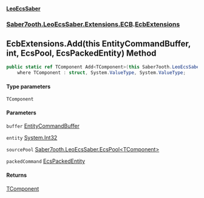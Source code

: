 #### [LeoEcsSaber](index.md 'index')
### [Saber7ooth.LeoEcsSaber.Extensions.ECB](Saber7ooth.LeoEcsSaber.Extensions.ECB.md 'Saber7ooth.LeoEcsSaber.Extensions.ECB').[EcbExtensions](EcbExtensions.md 'Saber7ooth.LeoEcsSaber.Extensions.ECB.EcbExtensions')

## EcbExtensions.Add<TComponent>(this EntityCommandBuffer, int, EcsPool<TComponent>, EcsPackedEntity) Method

```csharp
public static ref TComponent Add<TComponent>(this Saber7ooth.LeoEcsSaber.Extensions.ECB.EntityCommandBuffer buffer, int entity, Saber7ooth.LeoEcsSaber.EcsPool<TComponent> sourcePool, out Saber7ooth.LeoEcsSaber.EcsPackedEntity packedCommand)
    where TComponent : struct, System.ValueType, System.ValueType;
```
#### Type parameters

<a name='Saber7ooth.LeoEcsSaber.Extensions.ECB.EcbExtensions.Add_TComponent_(thisSaber7ooth.LeoEcsSaber.Extensions.ECB.EntityCommandBuffer,int,Saber7ooth.LeoEcsSaber.EcsPool_TComponent_,Saber7ooth.LeoEcsSaber.EcsPackedEntity).TComponent'></a>

`TComponent`
#### Parameters

<a name='Saber7ooth.LeoEcsSaber.Extensions.ECB.EcbExtensions.Add_TComponent_(thisSaber7ooth.LeoEcsSaber.Extensions.ECB.EntityCommandBuffer,int,Saber7ooth.LeoEcsSaber.EcsPool_TComponent_,Saber7ooth.LeoEcsSaber.EcsPackedEntity).buffer'></a>

`buffer` [EntityCommandBuffer](EntityCommandBuffer.md 'Saber7ooth.LeoEcsSaber.Extensions.ECB.EntityCommandBuffer')

<a name='Saber7ooth.LeoEcsSaber.Extensions.ECB.EcbExtensions.Add_TComponent_(thisSaber7ooth.LeoEcsSaber.Extensions.ECB.EntityCommandBuffer,int,Saber7ooth.LeoEcsSaber.EcsPool_TComponent_,Saber7ooth.LeoEcsSaber.EcsPackedEntity).entity'></a>

`entity` [System.Int32](https://docs.microsoft.com/en-us/dotnet/api/System.Int32 'System.Int32')

<a name='Saber7ooth.LeoEcsSaber.Extensions.ECB.EcbExtensions.Add_TComponent_(thisSaber7ooth.LeoEcsSaber.Extensions.ECB.EntityCommandBuffer,int,Saber7ooth.LeoEcsSaber.EcsPool_TComponent_,Saber7ooth.LeoEcsSaber.EcsPackedEntity).sourcePool'></a>

`sourcePool` [Saber7ooth.LeoEcsSaber.EcsPool&lt;](EcsPool_T_.md 'Saber7ooth.LeoEcsSaber.EcsPool<T>')[TComponent](EcbExtensions.Add_TComponent_(thisEntityCommandBuffer,int,EcsPool_TComponent_,EcsPackedEntity).md#Saber7ooth.LeoEcsSaber.Extensions.ECB.EcbExtensions.Add_TComponent_(thisSaber7ooth.LeoEcsSaber.Extensions.ECB.EntityCommandBuffer,int,Saber7ooth.LeoEcsSaber.EcsPool_TComponent_,Saber7ooth.LeoEcsSaber.EcsPackedEntity).TComponent 'Saber7ooth.LeoEcsSaber.Extensions.ECB.EcbExtensions.Add<TComponent>(this Saber7ooth.LeoEcsSaber.Extensions.ECB.EntityCommandBuffer, int, Saber7ooth.LeoEcsSaber.EcsPool<TComponent>, Saber7ooth.LeoEcsSaber.EcsPackedEntity).TComponent')[&gt;](EcsPool_T_.md 'Saber7ooth.LeoEcsSaber.EcsPool<T>')

<a name='Saber7ooth.LeoEcsSaber.Extensions.ECB.EcbExtensions.Add_TComponent_(thisSaber7ooth.LeoEcsSaber.Extensions.ECB.EntityCommandBuffer,int,Saber7ooth.LeoEcsSaber.EcsPool_TComponent_,Saber7ooth.LeoEcsSaber.EcsPackedEntity).packedCommand'></a>

`packedCommand` [EcsPackedEntity](EcsPackedEntity.md 'Saber7ooth.LeoEcsSaber.EcsPackedEntity')

#### Returns
[TComponent](EcbExtensions.Add_TComponent_(thisEntityCommandBuffer,int,EcsPool_TComponent_,EcsPackedEntity).md#Saber7ooth.LeoEcsSaber.Extensions.ECB.EcbExtensions.Add_TComponent_(thisSaber7ooth.LeoEcsSaber.Extensions.ECB.EntityCommandBuffer,int,Saber7ooth.LeoEcsSaber.EcsPool_TComponent_,Saber7ooth.LeoEcsSaber.EcsPackedEntity).TComponent 'Saber7ooth.LeoEcsSaber.Extensions.ECB.EcbExtensions.Add<TComponent>(this Saber7ooth.LeoEcsSaber.Extensions.ECB.EntityCommandBuffer, int, Saber7ooth.LeoEcsSaber.EcsPool<TComponent>, Saber7ooth.LeoEcsSaber.EcsPackedEntity).TComponent')